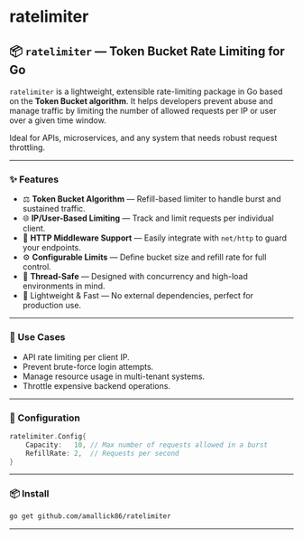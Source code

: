 # ratelimiter


## 📦 `ratelimiter` — Token Bucket Rate Limiting for Go

`ratelimiter` is a lightweight, extensible rate-limiting package in Go based on the **Token Bucket algorithm**. It helps developers prevent abuse and manage traffic by limiting the number of allowed requests per IP or user over a given time window.

Ideal for APIs, microservices, and any system that needs robust request throttling.

---

### ✨ Features

- ⚖️ **Token Bucket Algorithm** — Refill-based limiter to handle burst and sustained traffic.
- 🌐 **IP/User-Based Limiting** — Track and limit requests per individual client.
- 🧩 **HTTP Middleware Support** — Easily integrate with `net/http` to guard your endpoints.
- ⚙️ **Configurable Limits** — Define bucket size and refill rate for full control.
- 🧵 **Thread-Safe** — Designed with concurrency and high-load environments in mind.
- 🚀 Lightweight & Fast — No external dependencies, perfect for production use.

---

### 🔧 Use Cases

- API rate limiting per client IP.
- Prevent brute-force login attempts.
- Manage resource usage in multi-tenant systems.
- Throttle expensive backend operations.

---

### 🔧 Configuration

```go
ratelimiter.Config{
    Capacity:   10, // Max number of requests allowed in a burst
    RefillRate: 2,  // Requests per second
}
```

---

### 📦 Install

```bash
go get github.com/amallick86/ratelimiter
```

---
